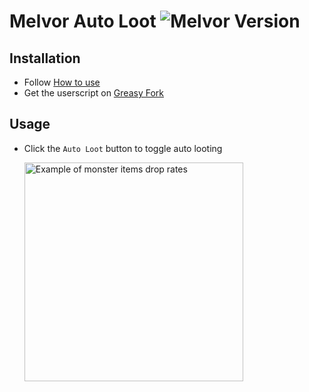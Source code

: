 # Melvor Auto Loot ![Melvor Version](https://img.shields.io/static/v1?label=Melvor&message=v1.0.2&color=red&style=flat)

## Installation

-   Follow [How to use](https://github.com/PierreYvesFlamand/Polfy-Melvor-UserScripts#how-to-use)
-   Get the userscript on [Greasy Fork](https://greasyfork.org/en/scripts/435548)

## Usage

-   Click the `Auto Loot` button to toggle auto looting

    <img src="https://raw.githubusercontent.com/PierreYvesFlamand/Melvor-Auto-Loot/main/autoLootExample.png" width="350" title="Example of monster items drop rates" alt="Example of monster items drop rates">
